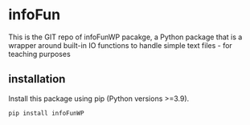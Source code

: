 # infoFun
This is the GIT repo of infoFunWP pacakge, a Python package that is a wrapper around built-in IO functions to handle simple text files - for teaching purposes

## installation

Install this package using pip (Python versions >=3.9).

```
pip install infoFunWP
```
